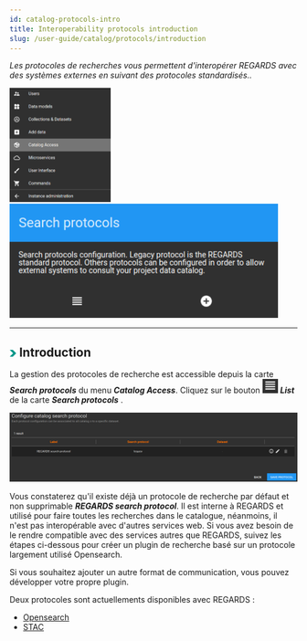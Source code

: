 ```yaml
---
id: catalog-protocols-intro
title: Interoperability protocols introduction
slug: /user-guide/catalog/protocols/introduction
---
```


*Les protocoles de recherches vous permettent d'interopérer REGARDS avec des systèmes externes en suivant des protocoles standardisés..*

<img src="/images/user-documentation/v1.4/6-catalog-consultation/protocols/catalog-access-menu.png" alt="catalog access menu" height="200"/> 
<img src="/images/user-documentation/v1.4/6-catalog-consultation/protocols/search-protocols-card.png" alt="search protocols card" height="200"/>

---

## <img src="/images/user-documentation/doc-icons/right-arrow.png" alt="arrow" height="12"/> Introduction

La gestion des protocoles de recherche est accessible depuis la carte ***Search protocols*** du menu ***Catalog Access***.
Cliquez sur le bouton <img src="/images/user-documentation/regards-icons/admin/list.png" alt="list" height="25"/> ***List*** de la carte ***Search protocols*** .

<div align="center">
  <img src="/images/user-documentation/v1.4/6-catalog-consultation/protocols/protocol-update.png" alt="protocol list" width="800"/> 
</div>

Vous constaterez qu'il existe déjà un protocole de recherche par défaut et non supprimable ***REGARDS search protocol***. Il est interne à REGARDS et utilisé pour faire toutes les recherches dans le catalogue, néanmoins, il n'est pas interopérable avec d'autres services web. Si vous avez besoin de le rendre compatible avec des services autres que REGARDS, suivez les étapes ci-dessous pour créer un plugin de recherche basé sur un protocole largement utilisé Opensearch.

Si vous souhaitez ajouter un autre format de communication, vous pouvez développer votre propre plugin.

Deux protocoles sont actuellements disponibles avec REGARDS :
  - [Opensearch](./opensearch)
  - [STAC](./stac)
